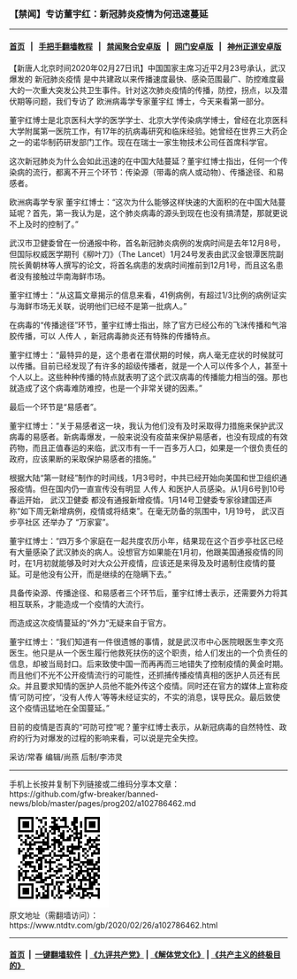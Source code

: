 ### 【禁闻】专访董宇红：新冠肺炎疫情为何迅速蔓延
------------------------

#### [首页](https://github.com/gfw-breaker/banned-news/blob/master/README.md) &nbsp;&nbsp;|&nbsp;&nbsp; [手把手翻墙教程](https://github.com/gfw-breaker/guides/wiki) &nbsp;&nbsp;|&nbsp;&nbsp; [禁闻聚合安卓版](https://github.com/gfw-breaker/bn-android) &nbsp;&nbsp;|&nbsp;&nbsp; [网门安卓版](https://github.com/oGate2/oGate) &nbsp;&nbsp;|&nbsp;&nbsp; [神州正道安卓版](https://github.com/SzzdOgate/update) 



<div><div class="post_content" itemprop="articleBody">
 <p>
  【新唐人北京时间2020年02月27日讯】中国国家主席习近平2月23号承认，武汉爆发的
  <ok href="https://www.ntdtv.com/gb/新冠肺炎疫情.htm">
   新冠肺炎疫情
  </ok>
  是中共建政以来传播速度最快、感染范围最广、防控难度最大的一次重大突发公共卫生事件。针对这次肺炎疫情的传播，防控，拐点，以及潜伏期等问题，我们专访了
  <ok href="https://www.ntdtv.com/gb/欧洲病毒学专家董宇红.htm">
   欧洲病毒学专家董宇红
  </ok>
  博士，今天来看第一部分。
 </p>
 <p>
  董宇红博士是北京医科大学的医学学士、北京大学传染病学博士，曾经在北京医科大学附属第一医院工作，有17年的抗病毒研究和临床经验。她曾经在世界三大药企之一的诺华制药研发部门工作。现在在瑞士一家生物技术公司任首席科学官。
 </p>
 <p>
  这次新冠肺炎为什么会如此迅速的在中国大陆蔓延？董宇红博士指出，任何一个传染病的流行，都离不开三个环节：传染源（带毒的病人或动物）、传播途径、和易感者。
 </p>
 <p>
  欧洲病毒学专家 董宇红博士：“这次为什么能够这样快速的大面积的在中国大陆蔓延呢？首先，第一我认为是，这个肺炎病毒的源头到现在也没有搞清楚，那就更说不上及时的控制了。”
 </p>
 <p>
  武汉市卫健委曾在一份通报中称，首名新冠肺炎病例的发病时间是去年12月8号，但国际权威医学期刊《柳叶刀》（The Lancet）1月24号发表由武汉金银潭医院副院长黄朝林等人撰写的论文，将首名病患的发病时间推前到12月1号，而且这名患者没有接触过华南海鲜市场。
 </p>
 <p>
  董宇红博士：“从这篇文章揭示的信息来看，41例病例，有超过1/3比例的病例证实与海鲜市场无关联，说明他们已经不是第一批病人。”
 </p>
 <p>
  在病毒的“传播途径”环节，董宇红博士指出，除了官方已经公布的飞沫传播和气溶胶传播，可以
  <ok href="https://www.ntdtv.com/gb/人传人.htm">
   人传人
  </ok>
  ，新冠病毒肺炎还有特殊的传播特点。
 </p>
 <p>
  董宇红博士：“最特异的是，这个患者在潜伏期的时候，病人毫无症状的时候就可以传播。目前已经发现了有许多的超级传播者，就是一个人可以传多个人，甚至十个人以上。这些种种传播的特点就表明了这个武汉病毒的传播能力相当的强。那也就造成了这个病毒难防难控，也是一个非常关键的因素。”
 </p>
 <p>
  最后一个环节是“易感者”。
 </p>
 <p>
  董宇红博士：“关于易感者这一块，我认为他们没有及时采取得力措施来保护武汉病毒的易感者。新病毒爆发，一般来说没有疫苗来保护易感者，也没有现成的有效药物，而且正值春运的来临，武汉市有一千一百多万人口，如果是一个很负责任的政府，应该果断的采取保护易感者的措施。”
 </p>
 <p>
  根据大陆“第一财经”制作的时间线，1月3号时，中共已经开始向美国和世卫组织通报疫情。但在国内仍一直宣传没有明显
  <ok href="https://www.ntdtv.com/gb/人传人.htm">
   人传人
  </ok>
  和医护人员感染。从1月6号到10号春运开始，
  <ok href="https://www.ntdtv.com/gb/武汉卫健委.htm">
   武汉卫健委
  </ok>
  都没有通报新增疫情。1月14号卫健委专家徐建国还声称“如下周无新增病例，疫情或将结束”。在毫无防备的氛围中，1月19号，
  <ok href="https://www.ntdtv.com/gb/武汉百步亭社区.htm">
   武汉百步亭社区
  </ok>
  还举办了 “万家宴”。
 </p>
 <p>
  董宇红博士：“四万多个家庭在一起共度农历小年，结果现在这个百步亭社区已经有大量感染了武汉肺炎的病人。设想官方如果能在1月初，他跟美国通报疫情的同时，在1月初就能够及时对大众公开疫情，应该还是来得及及时遏制住疫情的蔓延。可是他没有公开，而是继续的在隐瞒下去。”
 </p>
 <p>
  具备传染源、传播途径、和易感者三个环节后，董宇红博士表示，还需要外力将其相互联系，才能造成一个疫情的大流行。
 </p>
 <p>
  而造成这次疫情蔓延的“外力”无疑来自于官方。
 </p>
 <p>
  董宇红博士：“我们知道有一件很遗憾的事情，就是武汉市中心医院眼医生李文亮医生。他只是从一个医生履行他救死扶伤的这个职责，给人们发出的一个负责任的信息，却被当局封口。后来致使中国一而再再而三地错失了控制疫情的黄金时期。而且他们不光不公开疫情流行的可能性，还抓捕传播疫情真相的医护人员还有民众。并且要求知情的医护人员他不能外传这个疫情。同时还在官方的媒体上宣称疫情‘可防可控’，‘没有人传人’等等未经证实的，不实的消息，误导民众。最后致使这个疫情迅猛地在全国蔓延。”
 </p>
 <p>
  目前的疫情是否真的“可防可控”呢？董宇红博士表示，从新冠病毒的自然特性、政府的行为对爆发的过程的影响来看，可以说是完全失控。
 </p>
 <p>
  采访/常春 编辑/尚燕 后制/李沛灵
 </p>
 <div class="single_ad">
 </div>
</div>
</div>
<hr/>
手机上长按并复制下列链接或二维码分享本文章：<br/>
https://github.com/gfw-breaker/banned-news/blob/master/pages/prog202/a102786462.md <br/>
<a href='https://github.com/gfw-breaker/banned-news/blob/master/pages/prog202/a102786462.md'><img src='https://github.com/gfw-breaker/banned-news/blob/master/pages/prog202/a102786462.md.png'/></a> <br/>
原文地址（需翻墙访问）：https://www.ntdtv.com/gb/2020/02/26/a102786462.html


------------------------
#### [首页](https://github.com/gfw-breaker/banned-news/blob/master/README.md) &nbsp;|&nbsp; [一键翻墙软件](https://github.com/gfw-breaker/nogfw/blob/master/README.md) &nbsp;| [《九评共产党》](https://github.com/gfw-breaker/9ping.md/blob/master/README.md#九评之一评共产党是什么) | [《解体党文化》](https://github.com/gfw-breaker/jtdwh.md/blob/master/README.md) | [《共产主义的终极目的》](https://github.com/gfw-breaker/gczydzjmd.md/blob/master/README.md)


<img src='http://gfw-breaker.win/banned-news/pages/prog202/a102786462.md' width='0px' height='0px'/>
